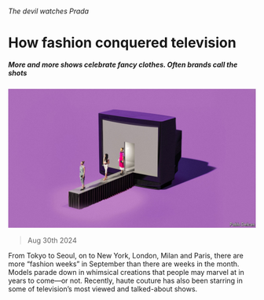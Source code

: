 ###### The devil watches Prada

# How fashion conquered television 

##### More and more shows celebrate fancy clothes. Often brands call the shots 

![image](images/20240907_CUD001.jpg) 

> Aug 30th 2024 

From Tokyo to Seoul, on to New York, London, Milan and Paris, there are more “fashion weeks” in September than there are weeks in the month. Models parade down  in whimsical creations that people may marvel at in years to come—or not. Recently, haute couture has also been starring in some of television’s most viewed and talked-about shows.

